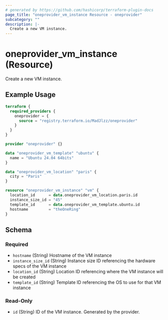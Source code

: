 ```yaml
---
# generated by https://github.com/hashicorp/terraform-plugin-docs
page_title: "oneprovider_vm_instance Resource - oneprovider"
subcategory: ""
description: |-
  Create a new VM instance.
---
```


# oneprovider_vm_instance (Resource)

Create a new VM instance.

## Example Usage

```terraform
terraform {
  required_providers {
    oneprovider = {
      source = "registry.terraform.io/MadJlzz/oneprovider"
    }
  }
}

provider "oneprovider" {}

data "oneprovider_vm_template" "ubuntu" {
  name = "Ubuntu 24.04 64bits"
}

data "oneprovider_vm_location" "paris" {
  city = "Paris"
}

resource "oneprovider_vm_instance" "vm" {
  location_id      = data.oneprovider_vm_location.paris.id
  instance_size_id = "45"
  template_id      = data.oneprovider_vm_template.ubuntu.id
  hostname         = "theOneRing"
}
```

<!-- schema generated by tfplugindocs -->
## Schema

### Required

- `hostname` (String) Hostname of the VM instance
- `instance_size_id` (String) Instance size ID referencing the hardware specs of the VM instance
- `location_id` (String) Location ID referencing where the VM instance will be created
- `template_id` (String) Template ID referencing the OS to use for that VM instance

### Read-Only

- `id` (String) ID of the VM instance. Generated by the provider.
